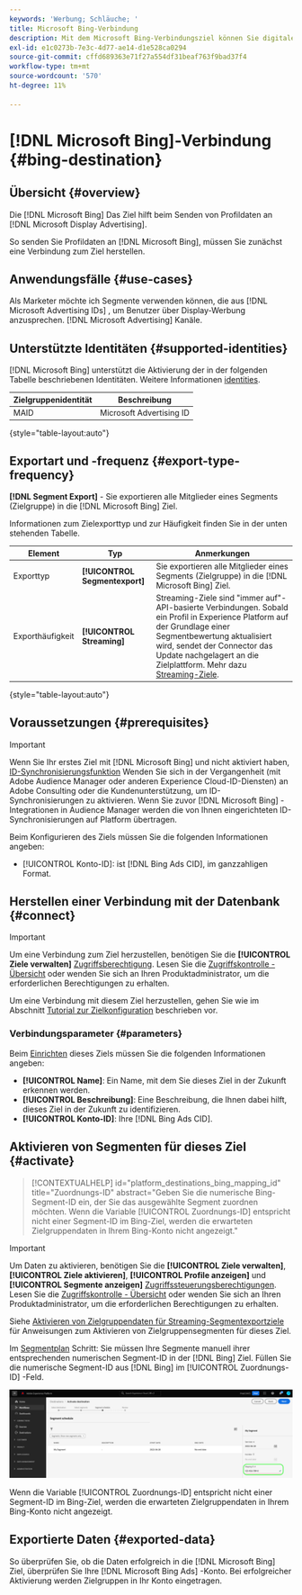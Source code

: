 ```yaml
---
keywords: 'Werbung; Schläuche; '
title: Microsoft Bing-Verbindung
description: Mit dem Microsoft Bing-Verbindungsziel können Sie digitale Kampagnen für Retargeting und Zielgruppen-Targeting in Microsoft Display Advertising durchführen.
exl-id: e1c0273b-7e3c-4d77-ae14-d1e528ca0294
source-git-commit: cffd689363e71f27a554df31beaf763f9bad37f4
workflow-type: tm+mt
source-wordcount: '570'
ht-degree: 11%

---
```


# [!DNL Microsoft Bing]-Verbindung {#bing-destination}

## Übersicht {#overview}

Die [!DNL Microsoft Bing] Das Ziel hilft beim Senden von Profildaten an [!DNL Microsoft Display Advertising].

So senden Sie Profildaten an [!DNL Microsoft Bing], müssen Sie zunächst eine Verbindung zum Ziel herstellen.

## Anwendungsfälle {#use-cases}

Als Marketer möchte ich Segmente verwenden können, die aus [!DNL Microsoft Advertising IDs] , um Benutzer über Display-Werbung anzusprechen. [!DNL Microsoft Advertising] Kanäle.

## Unterstützte Identitäten {#supported-identities}

[!DNL Microsoft Bing] unterstützt die Aktivierung der in der folgenden Tabelle beschriebenen Identitäten. Weitere Informationen [identities](/help/identity-service/namespaces.md).

| Zielgruppenidentität | Beschreibung |
|---|---|
| MAID | Microsoft Advertising ID |

{style=&quot;table-layout:auto&quot;}

## Exportart und -frequenz {#export-type-frequency}

**[!DNL Segment Export]** - Sie exportieren alle Mitglieder eines Segments (Zielgruppe) in die [!DNL Microsoft Bing] Ziel.

Informationen zum Zielexporttyp und zur Häufigkeit finden Sie in der unten stehenden Tabelle.

| Element | Typ | Anmerkungen |
---------|----------|---------|
| Exporttyp | **[!UICONTROL Segmentexport]** | Sie exportieren alle Mitglieder eines Segments (Zielgruppe) in die [!DNL Microsoft Bing] Ziel. |
| Exporthäufigkeit | **[!UICONTROL Streaming]** | Streaming-Ziele sind &quot;immer auf&quot;-API-basierte Verbindungen. Sobald ein Profil in Experience Platform auf der Grundlage einer Segmentbewertung aktualisiert wird, sendet der Connector das Update nachgelagert an die Zielplattform. Mehr dazu [Streaming-Ziele](/help/destinations/destination-types.md#streaming-destinations). |

{style=&quot;table-layout:auto&quot;}

## Voraussetzungen {#prerequisites}

>[!IMPORTANT]
>
>Wenn Sie Ihr erstes Ziel mit [!DNL Microsoft Bing] und nicht aktiviert haben, [ID-Synchronisierungsfunktion](https://experienceleague.adobe.com/docs/id-service/using/id-service-api/methods/idsync.html) Wenden Sie sich in der Vergangenheit (mit Adobe Audience Manager oder anderen Experience Cloud-ID-Diensten) an Adobe Consulting oder die Kundenunterstützung, um ID-Synchronisierungen zu aktivieren. Wenn Sie zuvor [!DNL Microsoft Bing] -Integrationen in Audience Manager werden die von Ihnen eingerichteten ID-Synchronisierungen auf Platform übertragen.

Beim Konfigurieren des Ziels müssen Sie die folgenden Informationen angeben:

* [!UICONTROL Konto-ID]: ist [!DNL Bing Ads CID], im ganzzahligen Format.

## Herstellen einer Verbindung mit der Datenbank {#connect}

>[!IMPORTANT]
> 
>Um eine Verbindung zum Ziel herzustellen, benötigen Sie die **[!UICONTROL Ziele verwalten]** [Zugriffsberechtigung](/help/access-control/home.md#permissions). Lesen Sie die [Zugriffskontrolle - Übersicht](/help/access-control/ui/overview.md) oder wenden Sie sich an Ihren Produktadministrator, um die erforderlichen Berechtigungen zu erhalten.

Um eine Verbindung mit diesem Ziel herzustellen, gehen Sie wie im Abschnitt [Tutorial zur Zielkonfiguration](../../ui/connect-destination.md) beschrieben vor.

### Verbindungsparameter {#parameters}

Beim [Einrichten](../../ui/connect-destination.md) dieses Ziels müssen Sie die folgenden Informationen angeben:

* **[!UICONTROL Name]**: Ein Name, mit dem Sie dieses Ziel in der Zukunft erkennen werden.
* **[!UICONTROL Beschreibung]**: Eine Beschreibung, die Ihnen dabei hilft, dieses Ziel in der Zukunft zu identifizieren.
* **[!UICONTROL Konto-ID]**: Ihre [!DNL Bing Ads CID].

## Aktivieren von Segmenten für dieses Ziel {#activate}

>[!CONTEXTUALHELP]
>id="platform_destinations_bing_mapping_id"
>title="Zuordnungs-ID"
>abstract="Geben Sie die numerische Bing-Segment-ID ein, der Sie das ausgewählte Segment zuordnen möchten. Wenn die Variable [!UICONTROL Zuordnungs-ID] entspricht nicht einer Segment-ID im Bing-Ziel, werden die erwarteten Zielgruppendaten in Ihrem Bing-Konto nicht angezeigt."

>[!IMPORTANT]
> 
>Um Daten zu aktivieren, benötigen Sie die **[!UICONTROL Ziele verwalten]**, **[!UICONTROL Ziele aktivieren]**, **[!UICONTROL Profile anzeigen]** und **[!UICONTROL Segmente anzeigen]** [Zugriffssteuerungsberechtigungen](/help/access-control/home.md#permissions). Lesen Sie die [Zugriffskontrolle - Übersicht](/help/access-control/ui/overview.md) oder wenden Sie sich an Ihren Produktadministrator, um die erforderlichen Berechtigungen zu erhalten.

Siehe [Aktivieren von Zielgruppendaten für Streaming-Segmentexportziele](../../ui/activate-segment-streaming-destinations.md) für Anweisungen zum Aktivieren von Zielgruppensegmenten für dieses Ziel.

Im [Segmentplan](../../ui/activate-segment-streaming-destinations.md#scheduling) Schritt: Sie müssen Ihre Segmente manuell ihrer entsprechenden numerischen Segment-ID in der [!DNL Bing] Ziel. Füllen Sie die numerische Segment-ID aus [!DNL Bing] im [!UICONTROL Zuordnungs-ID] -Feld.

![UI-Bild, das den Bildschirm für die Segmentzuordnung mit einem Beispiel für eine Bing-Mapping-ID anzeigt](../../assets/catalog/advertising/bing/mapping-id.png)

Wenn die Variable [!UICONTROL Zuordnungs-ID] entspricht nicht einer Segment-ID im Bing-Ziel, werden die erwarteten Zielgruppendaten in Ihrem Bing-Konto nicht angezeigt.

## Exportierte Daten {#exported-data}

So überprüfen Sie, ob die Daten erfolgreich in die [!DNL Microsoft Bing] Ziel, überprüfen Sie Ihre [!DNL Microsoft Bing Ads] -Konto. Bei erfolgreicher Aktivierung werden Zielgruppen in Ihr Konto eingetragen.
